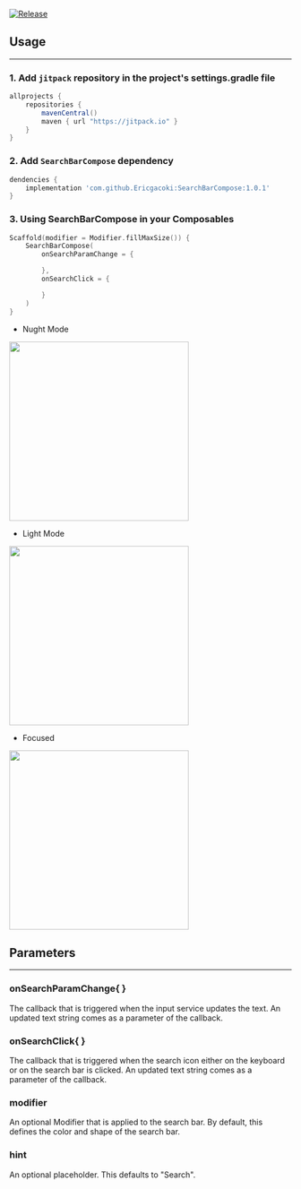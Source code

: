 [![Release](https://jitpack.io/v/Ericgacoki/SearchBarCompose.svg)](https://jitpack.io/#Ericgacoki/SearchBarCompose)

## Usage
---

### 1. Add `jitpack` repository in the project's settings.gradle file

```gradle
allprojects {
    repositories {
        mavenCentral()
        maven { url "https://jitpack.io" }
    }
}
```

### 2. Add `SearchBarCompose` dependency

```gradle
dendencies {
    implementation 'com.github.Ericgacoki:SearchBarCompose:1.0.1'
}
```

### 3. Using SearchBarCompose in your Composables

```kotlin
Scaffold(modifier = Modifier.fillMaxSize()) {
    SearchBarCompose(
        onSearchParamChange = {

        },
        onSearchClick = {

        }
    )
}
```

- Nught Mode
<img src ="https://user-images.githubusercontent.com/54077752/210166940-994d42c9-3e60-41b1-8959-b6a5b86be878.png" height="320" />

- Light Mode
<img src ="https://user-images.githubusercontent.com/54077752/210166942-1759dacf-3e5c-483b-9ada-be66039b4a8a.png" height="320" />

- Focused
<img src ="https://user-images.githubusercontent.com/54077752/210166946-fb70928d-f3aa-4fe5-adf7-cdbc87893835.png"  height="320"/>


## Parameters
---

### onSearchParamChange{ }

The callback that is triggered when the input service updates the text. An updated text string comes
as a parameter of the callback.

### onSearchClick{ }

The callback that is triggered when the search icon either on the keyboard or on the search bar is
clicked. An updated text string comes as a parameter of the callback.

### modifier
An optional Modifier that is applied to the search bar. By default, this defines the color and shape of the search bar.

### hint
An optional placeholder. This defaults to "Search".
